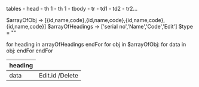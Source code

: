 tables - head - th 1 - th 1 - tbody - tr - td1 - td2 - tr2...

$arrayOfObj -> [{id,name,code},{id,name,code},{id,name,code},{id,name,code}]
$arrayOfHeadings -> ['serial no','Name','Code','Edit']
$type = ""

<table>
    <thead>
        for heading in arrayOfHeadings
            <th>heading</th>
        endFor
    </thead>
    <tbody>
        for obj in $arrayOfObj:
            <tr>
                for data in obj:
                    <td>data</td>
                endFor
                    <td>Edit.id /Delete</td>
            </tr>
        endFor
    </tbody>
</table>
